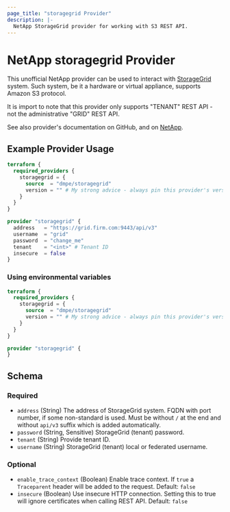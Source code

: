 ```yaml
---
page_title: "storagegrid Provider"
description: |-
  NetApp StorageGrid provider for working with S3 REST API.
---
```


# NetApp storagegrid Provider

This unofficial NetApp provider can be used to interact with [StorageGrid](https://www.netapp.com/data-storage/storagegrid/) system.
Such system, be it a hardware or virtual appliance, supports Amazon S3 protocol.

It is import to note that this provider only supports "TENANT" REST API - not the administrative "GRID" REST API.

See also provider's documentation on GitHub, and on [NetApp](https://docs.netapp.com/us-en/storagegrid-family/).

## Example Provider Usage

```terraform
terraform {
  required_providers {
    storagegrid = {
      source  = "dmpe/storagegrid"
      version = "" # My strong advice - always pin this provider's version!
    }
  }
}

provider "storagegrid" {
  address   = "https://grid.firm.com:9443/api/v3"
  username  = "grid"
  password  = "change_me"
  tenant    = "<int>" # Tenant ID
  insecure  = false
}
```

### Using environmental variables

```terraform
terraform {
  required_providers {
    storagegrid = {
      source  = "dmpe/storagegrid"
      version = "" # My strong advice - always pin this provider's version!
    }
  }
}

provider "storagegrid" {
}
```


<!-- schema generated by tfplugindocs -->
## Schema

### Required

- `address` (String) The address of StorageGrid system. FQDN with port number, if some non-standard is used.
Must be without `/` at the end and without `api/v3` suffix which is added automatically.
- `password` (String, Sensitive) StorageGrid (tenant) password.
- `tenant` (String) Provide tenant ID.
- `username` (String) StorageGrid (tenant) local or federated username.

### Optional

- `enable_trace_context` (Boolean) Enable trace context. If `true` a `Traceparent` header will be added to the request. Default: `false`
- `insecure` (Boolean) Use insecure HTTP connection. Setting this to true will ignore certificates when calling REST API. Default: `false`

